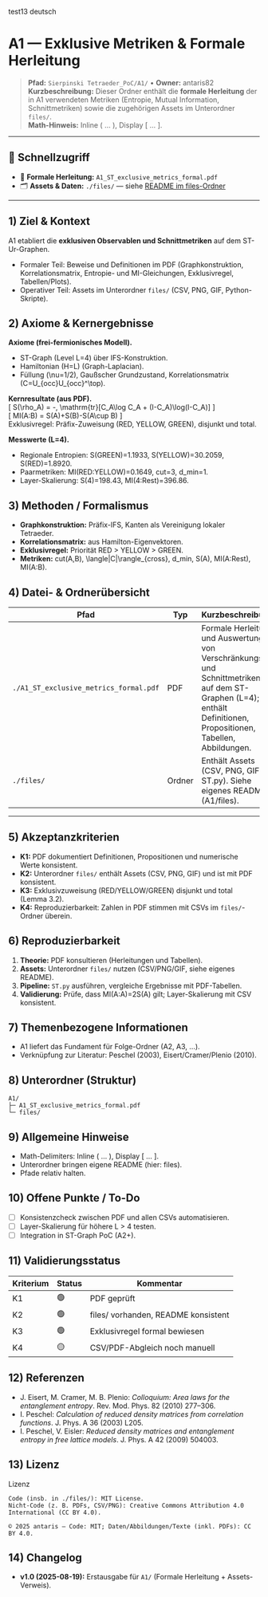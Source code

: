 test13 deutsch
# A1 — Exklusive Metriken & Formale Herleitung

> **Pfad:** `Sierpinski Tetraeder_PoC/A1/` • **Owner:** antaris82  
> **Kurzbeschreibung:** Dieser Ordner enthält die **formale Herleitung** der in A1 verwendeten Metriken (Entropie, Mutual Information, Schnittmetriken) sowie die zugehörigen Assets im Unterordner `files/`.  
> **Math-Hinweis:** Inline \( … \), Display \[ … \].

---

## 🔗 Schnellzugriff
- 📄 **Formale Herleitung:** `A1_ST_exclusive_metrics_formal.pdf`
- 🗂 **Assets & Daten:** `./files/` — siehe [README im files-Ordner](./files/README.md)

---

## 1) Ziel & Kontext
A1 etabliert die **exklusiven Observablen und Schnittmetriken** auf dem ST-Ur-Graphen.  
- Formaler Teil: Beweise und Definitionen im PDF (Graphkonstruktion, Korrelationsmatrix, Entropie- und MI-Gleichungen, Exklusivregel, Tabellen/Plots).  
- Operativer Teil: Assets im Unterordner `files/` (CSV, PNG, GIF, Python-Skripte).

## 2) Axiome & Kernergebnisse
**Axiome (frei-fermionisches Modell).**  
- ST-Graph (Level L=4) über IFS-Konstruktion.  
- Hamiltonian \(H=L\) (Graph-Laplacian).  
- Füllung \(\nu=1/2\), Gaußscher Grundzustand, Korrelationsmatrix \(C=U_{occ}U_{occ}^\top\).  

**Kernresultate (aus PDF).**  
\[ S(\rho_A) = -\, \mathrm{tr}[C_A\log C_A + (I-C_A)\log(I-C_A)] \]  
\[ MI(A:B) = S(A)+S(B)-S(A\cup B) \]  
Exklusivregel: Präfix-Zuweisung (RED, YELLOW, GREEN), disjunkt und total.  

**Messwerte (L=4).**  
- Regionale Entropien: S(GREEN)=1.1933, S(YELLOW)=30.2059, S(RED)=1.8920.  
- Paarmetriken: MI(RED:YELLOW)=0.1649, cut=3, d_min=1.  
- Layer-Skalierung: S(4)=198.43, MI(4:Rest)=396.86.

## 3) Methoden / Formalismus
- **Graphkonstruktion:** Präfix-IFS, Kanten als Vereinigung lokaler Tetraeder.  
- **Korrelationsmatrix:** aus Hamilton-Eigenvektoren.  
- **Exklusivregel:** Priorität RED > YELLOW > GREEN.  
- **Metriken:** cut(A,B), \langle|C|\rangle_{cross}, d_min, S(A), MI(A:Rest), MI(A:B).

## 4) Datei- & Ordnerübersicht
| Pfad | Typ | Kurzbeschreibung |
|---|---|---|
| `./A1_ST_exclusive_metrics_formal.pdf` | PDF | Formale Herleitung und Auswertung von Verschränkungs- und Schnittmetriken auf dem ST-Graphen (L=4); enthält Definitionen, Propositionen, Tabellen, Abbildungen. |
| `./files/` | Ordner | Enthält Assets (CSV, PNG, GIF, ST.py). Siehe eigenes README (A1/files). |

---

## 5) Akzeptanzkriterien
- **K1:** PDF dokumentiert Definitionen, Propositionen und numerische Werte konsistent.  
- **K2:** Unterordner `files/` enthält Assets (CSV, PNG, GIF) und ist mit PDF konsistent.  
- **K3:** Exklusivzuweisung (RED/YELLOW/GREEN) disjunkt und total (Lemma 3.2).  
- **K4:** Reproduzierbarkeit: Zahlen in PDF stimmen mit CSVs im `files/`-Ordner überein.

## 6) Reproduzierbarkeit
1. **Theorie:** PDF konsultieren (Herleitungen und Tabellen).  
2. **Assets:** Unterordner `files/` nutzen (CSV/PNG/GIF, siehe eigenes README).  
3. **Pipeline:** `ST.py` ausführen, vergleiche Ergebnisse mit PDF-Tabellen.  
4. **Validierung:** Prüfe, dass MI(A:A)=2S(A) gilt; Layer-Skalierung mit CSV konsistent.

## 7) Themenbezogene Informationen
- A1 liefert das Fundament für Folge-Ordner (A2, A3, …).  
- Verknüpfung zur Literatur: Peschel (2003), Eisert/Cramer/Plenio (2010).  

## 8) Unterordner (Struktur)
```
A1/
├─ A1_ST_exclusive_metrics_formal.pdf
└─ files/
```

## 9) Allgemeine Hinweise
- Math-Delimiters: Inline \( … \), Display \[ … \].  
- Unterordner bringen eigene README (hier: files).  
- Pfade relativ halten.

## 10) Offene Punkte / To-Do
- [ ] Konsistenzcheck zwischen PDF und allen CSVs automatisieren.  
- [ ] Layer-Skalierung für höhere L > 4 testen.  
- [ ] Integration in ST-Graph PoC (A2+).

## 11) Validierungsstatus
| Kriterium | Status | Kommentar |
|---|---|---|
| K1 | 🟢 | PDF geprüft |
| K2 | 🟢 | files/ vorhanden, README konsistent |
| K3 | 🟢 | Exklusivregel formal bewiesen |
| K4 | 🟡 | CSV/PDF-Abgleich noch manuell |

## 12) Referenzen
- J. Eisert, M. Cramer, M. B. Plenio: *Colloquium: Area laws for the entanglement entropy*. Rev. Mod. Phys. 82 (2010) 277–306.  
- I. Peschel: *Calculation of reduced density matrices from correlation functions*. J. Phys. A 36 (2003) L205.  
- I. Peschel, V. Eisler: *Reduced density matrices and entanglement entropy in free lattice models*. J. Phys. A 42 (2009) 504003.

## 13) Lizenz
Lizenz

    Code (insb. in ./files/): MIT License.
    Nicht-Code (z. B. PDFs, CSV/PNG): Creative Commons Attribution 4.0 International (CC BY 4.0).

    © 2025 antaris — Code: MIT; Daten/Abbildungen/Texte (inkl. PDFs): CC BY 4.0.

## 14) Changelog
- **v1.0 (2025-08-19):** Erstausgabe für `A1/` (Formale Herleitung + Assets-Verweis).
